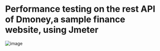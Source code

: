 # Performance testing on the rest API of Dmoney,a sample finance website, using Jmeter


![image](https://github.com/FARIAHASAN/demo-transaction-api-jmeter/assets/51051801/f2099a4a-9e08-4ca2-aeda-c2d4682336e2)
